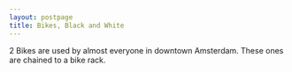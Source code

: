 ```yaml
---
layout: postpage
title: Bikes, Black and White
---
```

2 Bikes are used by almost everyone in downtown Amsterdam. These ones are chained to a bike rack.